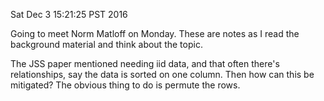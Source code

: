 Sat Dec  3 15:21:25 PST 2016

Going to meet Norm Matloff on Monday. These are notes as I read the background
material and think about the topic.

The JSS paper mentioned needing iid data, and that often there's
relationships, say the data is sorted on one column. Then how can this be
mitigated? The obvious thing to do is permute the rows.
